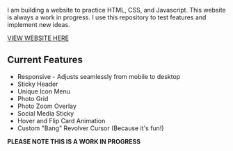 I am building a website to practice HTML, CSS, and Javascript. This website is always a work in progress. I use this repository to test features and implement new ideas.

[VIEW WEBSITE HERE](https://webdev-playground.onrender.com/)

## Current Features
- Responsive - Adjusts seamlessly from mobile to desktop
- Sticky Header
- Unique Icon Menu
- Photo Grid
- Photo Zoom Overlay
- Social Media Sticky
- Hover and Flip Card Animation
- Custom "Bang" Revolver Cursor (Because it's fun!)

**PLEASE NOTE THIS IS A WORK IN PROGRESS**
